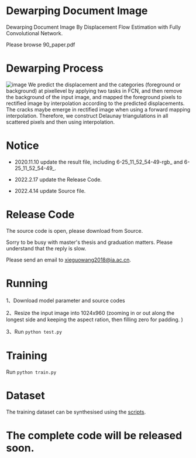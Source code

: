 # Dewarping Document Image
Dewarping Document Image By Displacement Flow Estimation with Fully Convolutional Network.

Please browse 90_paper.pdf




# Dewarping Process
![image](https://github.com/gwxie/Dewarping-Document-Image-/blob/main/rectitify_image.jpg)
We predict the displacement and the categories (foreground or background) at pixellevel by applying two tasks in FCN, and then remove the background of the input
image, and mapped the foreground pixels to rectified image by interpolation according to the predicted displacements. The cracks maybe emerge in rectified image when using a forward mapping interpolation. Therefore, we construct Delaunay triangulations in all scattered pixels and then using interpolation.


# Notice
- 2020.11.10 update the result file, including 6-25_11_52_54-49-rgb_ and 6-25_11_52_54-49_.

- 2022.2.17 update the Release Code.

- 2022.4.14 update Source file.


# Release Code
The source code is open, please download from Source. 

Sorry to be busy with master's thesis and graduation matters. Please understand that the reply is slow.

Please send an email to xieguowang2018@ia.ac.cn.

# Running
1、Download model parameter and source codes 

2、Resize the input image into 1024x960 (zooming in or out along the longest side and keeping the aspect ration, then filling zero for padding. )  

3、Run `python test.py`

# Training
Run `python train.py`

# Dataset
The training dataset can be synthesised using the [scripts](https://github.com/gwxie/Distorted-Image-With-Flow).

# The complete code will be released soon.
